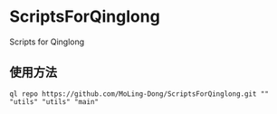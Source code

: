 # ScriptsForQinglong

Scripts for Qinglong

## 使用方法

```shell
ql repo https://github.com/MoLing-Dong/ScriptsForQinglong.git "" "utils" "utils" "main"
```
